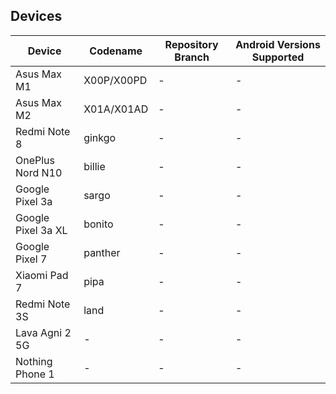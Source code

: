 ## Devices

| Device       | Codename | Repository Branch    | Android Versions Supported |
| ------------ | ---------------- | -------------------- | -------------- |
| Asus Max M1  | X00P/X00PD | -      | -    |
| Asus Max M2  | X01A/X01AD | -     | -    |
| Redmi Note 8  | ginkgo | -      | -    |
| OnePlus Nord N10  | billie | -      | -    |
| Google Pixel 3a  | sargo | -      | -    |
| Google Pixel 3a XL  | bonito | -      | -    |
| Google Pixel 7  | panther | -      | -    |
| Xiaomi Pad 7 | pipa | -      | -    |
| Redmi Note 3S | land | -      | -    |
| Lava Agni 2 5G | - | -      | -    |
| Nothing Phone 1 | - | -      | -    |
